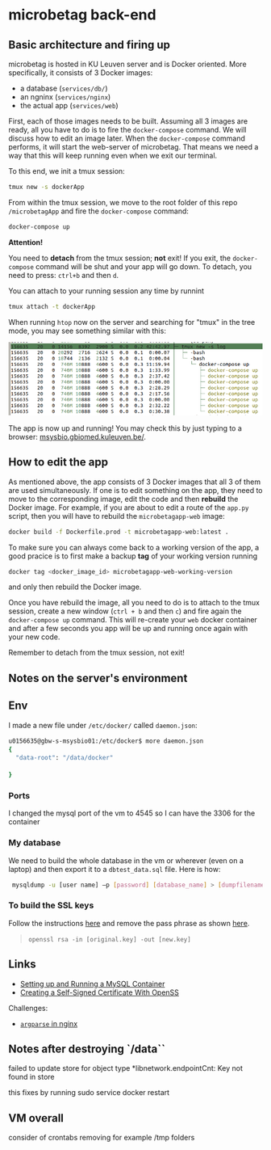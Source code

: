 # microbetag back-end 


## Basic architecture and firing up

microbetag is hosted in KU Leuven server and is Docker oriented. 
More specifically, it consists of 3 Docker images:
- a database (`services/db/`)
- an ngninx (`services/nginx`)
- the actual app (`services/web`)
 
First, each of those images needs to be built. 
Assuming all 3 images are ready, all you have to do is to fire the `docker-compose` command. 
We will discuss how to edit an image later. 
When the `docker-compose` command performs, it will start the web-server of microbetag. 
That means we need a way that this will keep running even when we exit our terminal.
 
To this end, we init a tmux session:

```bash
tmux new -s dockerApp
```

From within the tmux session, we move to the root folder of this repo `/microbetagApp` and fire the `docker-compose` command:

```bash
docker-compose up
```


**Attention!**

You need to **detach** from the tmux session; **not** exit!
If you exit, the `docker-compose` command will be shut and your app will go down.
To detach, you need to press:
`ctrl+b` and then `d`.

You can attach to your running session any time by runnint
```bash
tmux attach -t dockerApp
```

When running `htop` now on the server and searching for "tmux" in the tree mode, you may see something similar with this:

![tmux docker](figs/init-app.png)


The app is now up and running! 
You may check this by just typing to a browser: [msysbio.gbiomed.kuleuven.be/](msysbio.gbiomed.kuleuven.be/). 





## How to edit the app

As mentioned above, the app consists of 3 Docker images that all 3 of them are used simultaneously.
If one is to edit something on the app, they need to move to the corresponding 
image, edit the code and then **rebuild** the Docker image. 
For example, if you are about to edit a route of the `app.py` script, then you will have to rebuild the `microbetagapp-web` image:

```bash
docker build -f Dockerfile.prod -t microbetagapp-web:latest .
```

To make sure you can always come back to a working version of the app, a good pracice is to first make a backup **tag** of your working version
running

```bash
docker tag <docker_image_id> microbetagapp-web-working-version
```

and only then rebuild the Docker image. 


Once you have rebuild the image, all you need to do is to attach to the tmux session, create a new window (`ctrl + b` and then `c`) 
and fire again the `docker-compose up` command. 
This will re-create your `web` docker container and after a few seconds you app will be up and running once again with your new code. 

Remember to detach from the tmux session, not exit! 



## Notes on the server's environment


## Env

I made a new file under  `/etc/docker/` called `daemon.json`:

```bash
u0156635@gbw-s-msysbio01:/etc/docker$ more daemon.json 
{
  "data-root": "/data/docker"

}
```


### Ports 

I changed the mysql port of the vm to 4545 so I can have the 3306 for the container


### My database

We need to build the whole database in the vm or wherever (even on a laptop) and then export it to a `dbtest_data.sql` file. 
Here is how: 
```bash
 mysqldump -u [user name] –p [password] [database_name] > [dumpfilename.sql]

```

### To build the SSL keys 

Follow the instructions [here](https://www.baeldung.com/openssl-self-signed-cert)
and remove the pass phrase as shown [here](https://help.cloud66.com/docs/security/remove-passphrase).

> `openssl rsa -in [original.key] -out [new.key]`


## Links

- [Setting up and Running a MySQL Container](https://www.baeldung.com/ops/docker-mysql-container)
- [Creating a Self-Signed Certificate With OpenSS](https://www.baeldung.com/openssl-self-signed-cert)

Challenges:
- [`argparse` in nginx](https://github.com/benoitc/gunicorn/issues/1867)



## Notes after destroying `/data``


failed to update store for object type *libnetwork.endpointCnt: Key not found in store

this fixes by running 
sudo service docker restart


## VM overall

consider of crontabs removing for example /tmp folders


